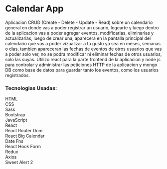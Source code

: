 # Calendar App

Aplicacion CRUD (Create - Delete - Update - Read) sobre un calendario general en donde vas a poder registrar un usuario, logearte y luego dentro de la aplicacion vas a poder agregar eventos, modificarlas, eliminarlas y actualizarlas, luego de crear una, aparecera en la pantalla principal del calendario que vas a poder vizualizar a tu gusto ya sea en meses, semanas o dias, tambien apareceran las fechas de eventos de otros usuarios que vas a poder solo ver, no se podra modificar ni eliminar fechas de otros usuarios, solo las suyas.
Utilizo react para la parte frontend de la aplicacion y node js para controlar y administrar las peticiones HTTP de la aplicacion y mongo DB como base de datos para guardar tanto los eventos, como los usuarios registrados.

### Tecnologias Usadas:

HTML   
CSS   
Sass   
Bootstrap   
JavaScript  
React  
React Router Dom  
React Big Calendar  
Date Fns  
React Hook Form  
Redux  
Axios  
Sweet Alert 2  

